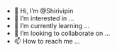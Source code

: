 - 👋 Hi, I’m @Shirivipin
- 👀 I’m interested in ...
- 🌱 I’m currently learning ...
- 💞️ I’m looking to collaborate on ...
- 📫 How to reach me ...

<!---
Shirivipin/Shirivipin is a ✨ special ✨ repository because its `README.md` (this file) appears on your GitHub profile.
You can click the Preview link to take a look at your changes.
--->
